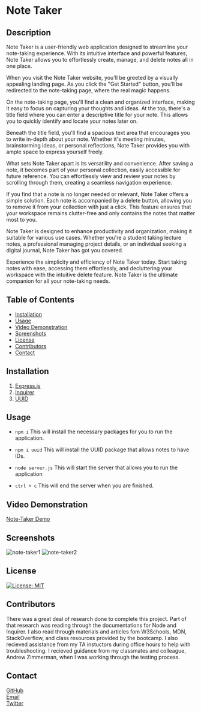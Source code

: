 # Note Taker

## Description

Note Taker is a user-friendly web application designed to streamline your note-taking experience. With its intuitive interface and powerful features, Note Taker allows you to effortlessly create, manage, and delete notes all in one place.

When you visit the Note Taker website, you'll be greeted by a visually appealing landing page. As you click the "Get Started" button, you'll be redirected to the note-taking page, where the real magic happens.

On the note-taking page, you'll find a clean and organized interface, making it easy to focus on capturing your thoughts and ideas. At the top, there's a title field where you can enter a descriptive title for your note. This allows you to quickly identify and locate your notes later on.

Beneath the title field, you'll find a spacious text area that encourages you to write in-depth about your note. Whether it's meeting minutes, brainstorming ideas, or personal reflections, Note Taker provides you with ample space to express yourself freely.

What sets Note Taker apart is its versatility and convenience. After saving a note, it becomes part of your personal collection, easily accessible for future reference. You can effortlessly view and review your notes by scrolling through them, creating a seamless navigation experience.

If you find that a note is no longer needed or relevant, Note Taker offers a simple solution. Each note is accompanied by a delete button, allowing you to remove it from your collection with just a click. This feature ensures that your workspace remains clutter-free and only contains the notes that matter most to you.

Note Taker is designed to enhance productivity and organization, making it suitable for various use cases. Whether you're a student taking lecture notes, a professional managing project details, or an individual seeking a digital journal, Note Taker has got you covered.

Experience the simplicity and efficiency of Note Taker today. Start taking notes with ease, accessing them effortlessly, and decluttering your workspace with the intuitive delete feature. Note Taker is the ultimate companion for all your note-taking needs.

## Table of Contents

- [Installation](#installation)
- [Usage](#usage)
- [Video Demonstration](#videodemonstration)
- [Screenshots](#screenshots)
- [License](#license)
- [Contributors](#contributors)
- [Contact](#contact)

## Installation

1. [Express.js](https://expressjs.com/en/starter/installing.html)
2. [Inquirer](https://docs.npmjs.com/)
3. [UUID](https://www.npmjs.com/package/uuid)

## Usage

- `npm i`
  This will install the necessary packages for you to run the application.

- `npm i uuid`
  This will install the UUID package that allows notes to have IDs.

- `node server.js`
  This will start the server that allows you to run the application

- `ctrl + c`
  This will end the server when you are finished.

## Video Demonstration
[Note-Taker Demo](https://github.com/HarrisSte/Note-Taker/assets/126029841/bcf06e00-f9c5-4e66-a28a-0df61d4ab19e)

## Screenshots
![note-taker1](https://github.com/HarrisSte/Note-Taker/assets/126029841/f6f5c39d-e2b3-4aba-9599-2cf93c838fcd)
![note-taker2](https://github.com/HarrisSte/Note-Taker/assets/126029841/4e24185e-255c-4d4c-9669-7185c7b87c24)


## License

[![License: MIT](https://img.shields.io/badge/License-MIT-yellow.svg)](https://opensource.org/licenses/MIT)

## Contributors

There was a great deal of research done to complete this project. Part of that research was reading through the documentations for Node and Inquirer. I also read through materials and articles fom W3Schools, MDN, StackOverflow, and class resources provided by the bootcamp. I also recieved assistance from my TA instuctors during office hours to help with troubleshooting. I recieved guidance from my classmates and colleague, Andrew Zimmerman, when I was working through the testing process.

## Contact

[GitHub](https://github.com/HarrisSte)
<br>
[Email](mailto:st3phanie.harris@gmail.com)
<br>
[Twitter](https://twitter.com/HexleLich)
